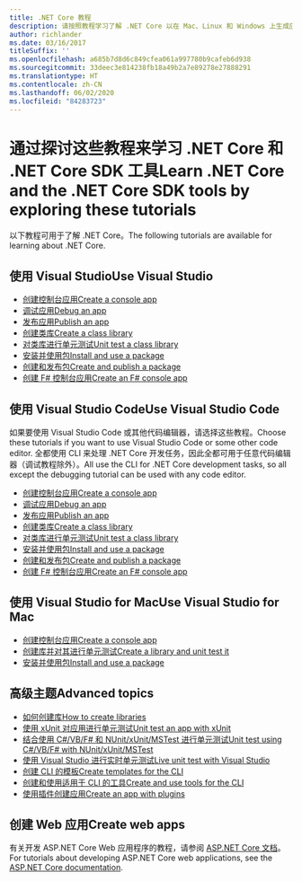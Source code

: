 ```yaml
---
title: .NET Core 教程
description: 请按照教程学习了解 .NET Core 以在 Mac、Linux 和 Windows 上生成应用和库。
author: richlander
ms.date: 03/16/2017
titleSuffix: ''
ms.openlocfilehash: a685b7d8d6c849cfea061a997780b9cafeb6d938
ms.sourcegitcommit: 33deec3e814238fb18a49b2a7e89278e27888291
ms.translationtype: HT
ms.contentlocale: zh-CN
ms.lasthandoff: 06/02/2020
ms.locfileid: "84283723"
---
```

# <a name="learn-net-core-and-the-net-core-sdk-tools-by-exploring-these-tutorials"></a><span data-ttu-id="9f7b6-103">通过探讨这些教程来学习 .NET Core 和 .NET Core SDK 工具</span><span class="sxs-lookup"><span data-stu-id="9f7b6-103">Learn .NET Core and the .NET Core SDK tools by exploring these tutorials</span></span>

<span data-ttu-id="9f7b6-104">以下教程可用于了解 .NET Core。</span><span class="sxs-lookup"><span data-stu-id="9f7b6-104">The following tutorials are available for learning about .NET Core.</span></span>

## <a name="use-visual-studio"></a><span data-ttu-id="9f7b6-105">使用 Visual Studio</span><span class="sxs-lookup"><span data-stu-id="9f7b6-105">Use Visual Studio</span></span>

- [<span data-ttu-id="9f7b6-106">创建控制台应用</span><span class="sxs-lookup"><span data-stu-id="9f7b6-106">Create a console app</span></span>](with-visual-studio.md)
- [<span data-ttu-id="9f7b6-107">调试应用</span><span class="sxs-lookup"><span data-stu-id="9f7b6-107">Debug an app</span></span>](debugging-with-visual-studio.md)
- [<span data-ttu-id="9f7b6-108">发布应用</span><span class="sxs-lookup"><span data-stu-id="9f7b6-108">Publish an app</span></span>](publishing-with-visual-studio.md)
- [<span data-ttu-id="9f7b6-109">创建类库</span><span class="sxs-lookup"><span data-stu-id="9f7b6-109">Create a class library</span></span>](library-with-visual-studio.md)
- [<span data-ttu-id="9f7b6-110">对类库进行单元测试</span><span class="sxs-lookup"><span data-stu-id="9f7b6-110">Unit test a class library</span></span>](testing-library-with-visual-studio.md)
- [<span data-ttu-id="9f7b6-111">安装并使用包</span><span class="sxs-lookup"><span data-stu-id="9f7b6-111">Install and use a package</span></span>](/nuget/quickstart/install-and-use-a-package-in-visual-studio)
- [<span data-ttu-id="9f7b6-112">创建和发布包</span><span class="sxs-lookup"><span data-stu-id="9f7b6-112">Create and publish a package</span></span>](/nuget/quickstart/create-and-publish-a-package-using-visual-studio)
- [<span data-ttu-id="9f7b6-113">创建 F# 控制台应用</span><span class="sxs-lookup"><span data-stu-id="9f7b6-113">Create an F# console app</span></span>](../../fsharp/get-started/get-started-visual-studio.md)

## <a name="use-visual-studio-code"></a><span data-ttu-id="9f7b6-114">使用 Visual Studio Code</span><span class="sxs-lookup"><span data-stu-id="9f7b6-114">Use Visual Studio Code</span></span>

<span data-ttu-id="9f7b6-115">如果要使用 Visual Studio Code 或其他代码编辑器，请选择这些教程。</span><span class="sxs-lookup"><span data-stu-id="9f7b6-115">Choose these tutorials if you want to use Visual Studio Code or some other code editor.</span></span> <span data-ttu-id="9f7b6-116">全都使用 CLI 来处理 .NET Core 开发任务，因此全都可用于任意代码编辑器（调试教程除外）。</span><span class="sxs-lookup"><span data-stu-id="9f7b6-116">All use the CLI for .NET Core development tasks, so all except the debugging tutorial can be used with any code editor.</span></span>

- [<span data-ttu-id="9f7b6-117">创建控制台应用</span><span class="sxs-lookup"><span data-stu-id="9f7b6-117">Create a console app</span></span>](with-visual-studio-code.md)
- [<span data-ttu-id="9f7b6-118">调试应用</span><span class="sxs-lookup"><span data-stu-id="9f7b6-118">Debug an app</span></span>](debugging-with-visual-studio-code.md)
- [<span data-ttu-id="9f7b6-119">发布应用</span><span class="sxs-lookup"><span data-stu-id="9f7b6-119">Publish an app</span></span>](publishing-with-visual-studio-code.md)
- [<span data-ttu-id="9f7b6-120">创建类库</span><span class="sxs-lookup"><span data-stu-id="9f7b6-120">Create a class library</span></span>](library-with-visual-studio-code.md)
- [<span data-ttu-id="9f7b6-121">对类库进行单元测试</span><span class="sxs-lookup"><span data-stu-id="9f7b6-121">Unit test a class library</span></span>](testing-library-with-visual-studio-code.md)
- [<span data-ttu-id="9f7b6-122">安装并使用包</span><span class="sxs-lookup"><span data-stu-id="9f7b6-122">Install and use a package</span></span>](/nuget/quickstart/install-and-use-a-package-using-the-dotnet-cli)
- [<span data-ttu-id="9f7b6-123">创建和发布包</span><span class="sxs-lookup"><span data-stu-id="9f7b6-123">Create and publish a package</span></span>](/nuget/quickstart/create-and-publish-a-package-using-the-dotnet-cli)
- [<span data-ttu-id="9f7b6-124">创建 F# 控制台应用</span><span class="sxs-lookup"><span data-stu-id="9f7b6-124">Create an F# console app</span></span>](../../fsharp/get-started/get-started-vscode.md)

## <a name="use-visual-studio-for-mac"></a><span data-ttu-id="9f7b6-125">使用 Visual Studio for Mac</span><span class="sxs-lookup"><span data-stu-id="9f7b6-125">Use Visual Studio for Mac</span></span>

- [<span data-ttu-id="9f7b6-126">创建控制台应用</span><span class="sxs-lookup"><span data-stu-id="9f7b6-126">Create a console app</span></span>](using-on-mac-vs.md)
- [<span data-ttu-id="9f7b6-127">创建库并对其进行单元测试</span><span class="sxs-lookup"><span data-stu-id="9f7b6-127">Create a library and unit test it</span></span>](using-on-mac-vs-full-solution.md)
- [<span data-ttu-id="9f7b6-128">安装并使用包</span><span class="sxs-lookup"><span data-stu-id="9f7b6-128">Install and use a package</span></span>](/nuget/quickstart/install-and-use-a-package-in-visual-studio-mac)

## <a name="advanced-topics"></a><span data-ttu-id="9f7b6-129">高级主题</span><span class="sxs-lookup"><span data-stu-id="9f7b6-129">Advanced topics</span></span>

- [<span data-ttu-id="9f7b6-130">如何创建库</span><span class="sxs-lookup"><span data-stu-id="9f7b6-130">How to create libraries</span></span>](libraries.md)
- [<span data-ttu-id="9f7b6-131">使用 xUnit 对应用进行单元测试</span><span class="sxs-lookup"><span data-stu-id="9f7b6-131">Unit test an app with xUnit</span></span>](testing-with-cli.md)
- [<span data-ttu-id="9f7b6-132">结合使用 C#/VB/F# 和 NUnit/xUnit/MSTest 进行单元测试</span><span class="sxs-lookup"><span data-stu-id="9f7b6-132">Unit test using C#/VB/F# with NUnit/xUnit/MSTest</span></span>](../testing/index.md)
- [<span data-ttu-id="9f7b6-133">使用 Visual Studio 进行实时单元测试</span><span class="sxs-lookup"><span data-stu-id="9f7b6-133">Live unit test with Visual Studio</span></span>](/visualstudio/test/live-unit-testing-start)
- [<span data-ttu-id="9f7b6-134">创建 CLI 的模板</span><span class="sxs-lookup"><span data-stu-id="9f7b6-134">Create templates for the CLI</span></span>](cli-templates-create-item-template.md)
- [<span data-ttu-id="9f7b6-135">创建和使用适用于 CLI 的工具</span><span class="sxs-lookup"><span data-stu-id="9f7b6-135">Create and use tools for the CLI</span></span>](../tools/global-tools-how-to-create.md)
- [<span data-ttu-id="9f7b6-136">使用插件创建应用</span><span class="sxs-lookup"><span data-stu-id="9f7b6-136">Create an app with plugins</span></span>](creating-app-with-plugin-support.md)

## <a name="create-web-apps"></a><span data-ttu-id="9f7b6-137">创建 Web 应用</span><span class="sxs-lookup"><span data-stu-id="9f7b6-137">Create web apps</span></span>

<span data-ttu-id="9f7b6-138">有关开发 ASP.NET Core Web 应用程序的教程，请参阅 [ASP.NET Core 文档](/aspnet/core/)。</span><span class="sxs-lookup"><span data-stu-id="9f7b6-138">For tutorials about developing ASP.NET Core web applications, see the [ASP.NET Core documentation](/aspnet/core/).</span></span>

